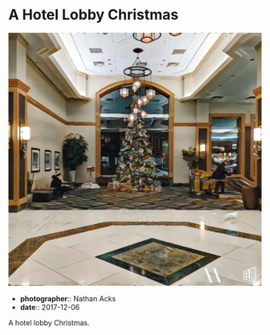 # A Hotel Lobby Christmas

![A Christmas tree in a hotel lobby](assets/2017-12-06-a-hotel-lobby-christmas.webp)

* **photographer**:: Nathan Acks
* **date**:: 2017-12-06

A hotel lobby Christmas.
